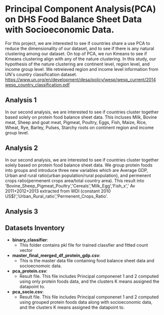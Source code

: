 # Principal Component Analysis(PCA) on DHS Food Balance Sheet Data with Socioeconomic Data.

For this project, we are interested to see if countries share a use PCA to reduce the dimensionality of our dataset, and to see if there is any natural clustering among our dataset.  On top of PCA, we run Kmeans to see if Kmeans clustering align with any of the nature clustering. In this study, our hypothesis of the nature clustering are continent level, region level, and income group level. We retreieved region and income level information from UN's country classification dataset. https://www.un.org/en/development/desa/policy/wesp/wesp_current/2014wesp_country_classification.pdf

## Analysis 1

In our second analysis, we are interested to see if countries cluster together based solely on protein food balance sheet data. This incluses Milk, Bovine meat, Sheep and goat meat, Pigmeat, Poultry, Eggs, Fish, Maize, Rice, Wheat, Rye, Barley, Pulses, Starchy roots on continent region and income group level. 


## Analysis 2

In our second analysis, we are interested to see if countries cluster together solely based on protein food balance sheet data. We group protein foods into groups and introduce three new variables which are Average GDP, Urban and rural ratio(urban population/rural population), and permenent crops ratio(permenent crops area/total country area). This result into 'Bovine_Sheep_Pigmeat_Poultry','Cereals','Milk_Egg','Fish_x',' Av 2011+2012+2013 extracted from WDI (constant 2010 US$)','Urban_Rural_ratio','Permenent_Crops_Ratio'. 

## Analysis 3



## Datasets Inventory
- **binary_classifier**:
  - This folder contains pkl file for trained classfier and fitted count vector
- **master_final_merged_df_protein_gdp.csv**:
  - This is the master data file containing food balance sheet data and socioecnomoic data. 
- **pca_protein.csv**:
  - Result file. This file includes Principal componenet 1 and 2 computed using only protein foods data, and the clusters K means assigned the datapoint to. 
- **pca_socio.csv**:
  - Result file. This file includes Principal componenet 1 and 2 computed using grouped protein foods data along with socioeconomic data, and the clusters K means assigned the datapoint to.

